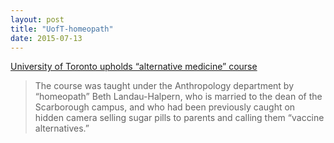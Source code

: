 ```yaml
---
layout: post
title: "UofT-homeopath"
date: 2015-07-13
---
```



[University of Toronto upholds “alternative medicine” course][bullshit]

> The course was taught under the Anthropology department by “homeopath” Beth Landau-Halpern, who is married to the dean of the Scarborough campus, and who had been previously caught on hidden camera selling sugar pills to parents and calling them “vaccine alternatives.”

[bullshit]: http://boingboing.net/2015/07/13/university-of-toronto-upholds.html
